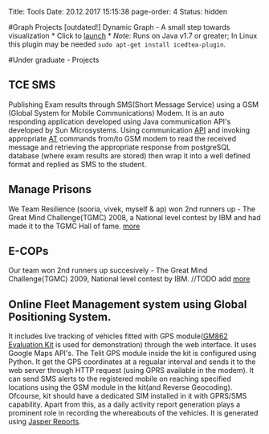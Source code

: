 Title: Tools
Date: 20.12.2017 15:15:38
page-order: 4
Status: hidden

#Graph Projects [outdated!]
Dynamic Graph - A small step towards visualization
	* Click to [launch][1]
	* _Note:_ Runs on Java v1.7 or greater; In Linux this plugin may be needed `sudo apt-get install icedtea-plugin`.


#Under graduate - Projects

## TCE SMS
Publishing Exam results through SMS(Short Message Service) using a GSM
(Global System for Mobile Communications) Modem.
It is an auto responding application developed using Java communication API's developed by Sun Microsystems.
Using communication [API][3] and invoking appropriate [AT][4] commands from/to GSM modem to read the received message
and retrieving the appropriate response from postgreSQL database (where exam results are stored)
then wrap it into a well defined format and replied as SMS to the student.

## Manage Prisons
We Team Resilience (sooria, vivek, myself & ap) won 2nd runners up -
The Great Mind Challenge(TGMC) 2008, a National level contest by IBM
and had made it to the TGMC Hall of fame. [more][2]

## E-COPs
Our team won 2nd runners up succesively - The Great Mind Challenge(TGMC) 2009, National level contest by IBM. //TODO add [more][2]

## Online Fleet Management system using Global Positioning System.
It includes live tracking of vehicles fitted with GPS module([GM862 Evaluation Kit][5] is used for demonstration)
through the web interface. It uses Google Maps API's.
The Telit GPS module inside the kit is configured using Python.
It get the GPS coordinates at a regualar interval and sends it to the web server through HTTP request
(using GPRS available in the modem). It can send SMS alerts to the registered mobile on reaching specified locations using the GSM module in the kit(and Reverse Geocoding).
Ofcourse, kit should have a dedicated SIM installed in it with GPRS/SMS capability.
Apart from this, as a daily activity report generation plays a prominent role in recording the whereabouts of the vehicles.
It is generated using [Jasper Reports][6].

[1]: http://www.cse.iitm.ac.in/~mrprajesh/oldWebsite/java/dynamic_graph.jnlp
[2]: http://www-07.ibm.com/in/university/greatmind/tgmc_halloffame.html
[3]: http://www.cse.iitm.ac.in/~mrprajesh/oldWebsite/comm3.0_u1_linux.zip
[4]: https://en.wikipedia.org/wiki/Hayes_command_set
[5]: https://www.sparkfun.com/products/retired/280
[6]: https://en.wikipedia.org/wiki/JasperReports
